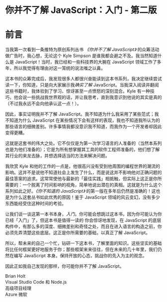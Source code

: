 # 你并不了解 JavaScript：入门 - 第二版

# 前言

当我第一次看到一条推特为原创系列丛书 _《你并不了解 JavaScript》_ 的众筹活动做广告时，我心想，无论这个 Kyle Simpson 是谁我都会避之不及。我当然知道什么是 JavaScript！当时，我已经和一些科技界的大腕在 JavaScript 领域工作了多年，所以我觉得有理由对这一笼统的说法嗤之以鼻。

这本书的众筹完成后，我发现很多人都很兴奋能读到这本书系列，我决定继续尝试读一下，你知道，只是向大家展示我*确实了解* JavaScript。当我深入阅读并翻阅这些书籍时，我体验到了学习、惊讶甚至一点愤怒的深刻混合。Kyle 有一种技巧，他会说一些挑战我世界观的话，并让我思考，直到我意识到他说的其实是真的（不过我永远不会向他承认这一点！）。

因此，事实证明我并不了解 JavaScript。我不知道为什么我采用了某些范式；我不知道为什么 JavaScript 在某些情况下会有这样的表现，我也不知道我所认为的那些语言的细微差别。许多事情我都没意识我不知道，而我作为一个开发者却因此变得更糟。

这就是这套书的伟大之处。它不仅仅是为第一次学习语言的人准备的（当然本系列也是为他们准备的）；它是为所有想掌握其工具的软件工程师准备的，他们想了解其行业的来龙去脉，并想选择适当的方法来解决问题。

我欣赏 Kyle 和他的工作的一点是，他很高兴没有受到他周围的编程世界的潮流的影响。这并不是说他不知道社会上发生了什么，而是说这并不影响他对正确问题的最佳答案的追求。这常常使他与最新的「最佳实践」相抵触，但实际上这正是你所需要的：一个脱离了时间影响的视角，简单地说出潜在的真相。这就是为什么这个系列如此之好。_《你不知道的 JavaScript》_ 的第一版在多年后仍然是准确的！这也是为什么这套丛书如此优秀的原因！鉴于 JavaScript 领域的风云变幻，没有多少东西能经受住这种时间的考验。

让我们谈一谈这第一本书本身，_入门_。你可能会想跳过这本书，因为你可能认为你已经「入门」了，但这本书是值得一读的 你会惊讶地发现，在 JavaScript 的底层构件中，有那么多的深度、细微差别和奇怪之处，而且在进入语言的构造之前，你必须先弄清楚这些底层。这正是你所需要的基础，以真正了解 JavaScript。

所以，帮未来的自己一个忙，钻研一下这本书，了解里面的知识。这些坚实的基础将比任何框架更好地服务于你；那些框架来来往往，但在未来的几十年里，我们仍然在编写 JavaScript 本身。保持开放的心态，挑战你的先入为主的观念。

因此正如我自己发现的那样，你可能你并不了解 JavaScript。

<div>
Brian Holt<br/>
Visual Studio Code 和 Node.js<br/>
高级项目经理<br/>
Azure 微软
</div>

